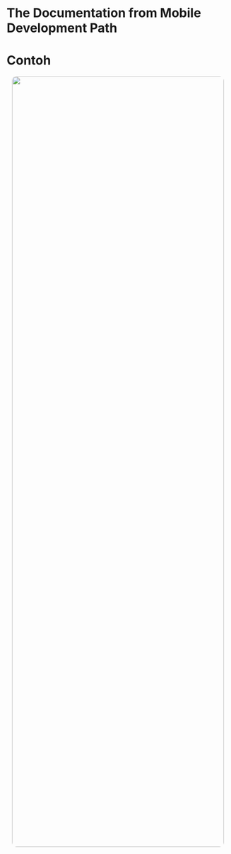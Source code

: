 # The Documentation from Mobile Development Path

# Contoh
<p align="center">

<img src="https://drive.google.com/drive/u/3/folders/1s8H4RgHYJV7mLyW1TBWaPy0wrmWeHIp9" style="width: 480px;height: 1740px;border-radius: 10px" />
<!-- **OnBoarding dan Login Pop Up Page**
<img src="BudayAI/app/main/res/drawable/documentation/0_boarding.jpg" style="width: 480px;height: 1740px;border-radius: 10px" />
<img src="BudayAI/app/main/res/drawable/documentation/1_login.jpg" style="width: 480px;height: 1740px;border-radius: 10px" />

**Home Page**
<img src="BudayAI/app/main/res/drawable/documentation/2_homepage.jpg" style="width: 480px;height: 1740px;border-radius: 10px" />

**Detail Page**
<img src="BudayAI/app/main/res/drawable/documentation/3_deskripsi.jpg" style="width: 480px;height: 1740px;border-radius: 10px" />
<img src="BudayAI/app/main/res/drawable/documentation/4_sejarah.jpg" style="width: 480px;height: 1740px;border-radius: 10px" />

**Location and Maps Page**
<img src="BudayAI/app/main/res/drawable/documentation/5_DetectLocationOrnamen.jpg" style="width: 480px;height: 1740px;border-radius: 10px" />
<img src="BudayAI/app/main/res/drawable/documentation/6_DetailLocationOrnamen.jpg" style="width: 480px;height: 1740px;border-radius: 10px" />
<img src="BudayAI/app/main/res/drawable/documentation/7_StyleMaps.jpg" style="width: 480px;height: 1740px;border-radius: 10px" />
<img src="BudayAI/app/main/res/drawable/documentation/8_DarkMaps.jpg" style="width: 480px;height: 1740px;border-radius: 10px" />

**Analys Page and Results**
<img src="BudayAI/app/main/res/drawable/documentation/9_AnalysOrnamenPage.jpg" style="width: 480px;height: 1740px;border-radius: 10px" />
<img src="BudayAI/app/main/res/drawable/documentation/10_InsertImagenModel.jpg" style="width: 480px;height: 1740px;border-radius: 10px" />
<img src="BudayAI/app/main/res/drawable/documentation/11_ResultAnalysOrnamen.jpg" style="width: 480px;height: 1740px;border-radius: 10px" />
<img src="BudayAI/app/main/res/drawable/documentation/12_DetailImageResult.jpg" style="width: 480px;height: 1740px;border-radius: 10px" /> -->

<p>

